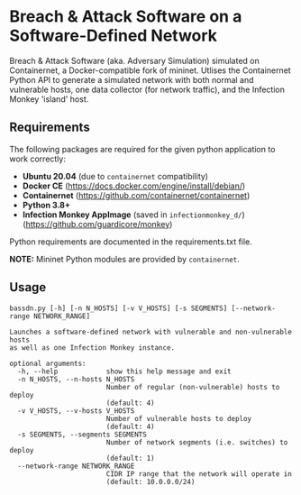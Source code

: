 # Breach &amp; Attack Software on a Software-Defined Network

Breach &amp; Attack Software (aka. Adversary Simulation) simulated on 
Containernet, a Docker-compatible fork of mininet. Utlises the Containernet
Python API to generate a simulated network with both normal and vulnerable
hosts, one data collector (for network traffic), and the Infection Monkey
'island' host.

## Requirements

The following packages are required for the given python application to work 
correctly:

 - **Ubuntu 20.04** (due to `containernet` compatibility)
 - **Docker CE** (https://docs.docker.com/engine/install/debian/)
 - **Containernet** (https://github.com/containernet/containernet)
 - **Python 3.8+**
 - **Infection Monkey AppImage** (saved in `infectionmonkey_d/`) (https://github.com/guardicore/monkey)

 Python requirements are documented in the requirements.txt file.
 
 **NOTE:** Mininet Python modules are provided by `containernet`.

## Usage
```plaintext
bassdn.py [-h] [-n N_HOSTS] [-v V_HOSTS] [-s SEGMENTS] [--network-range NETWORK_RANGE]

Launches a software-defined network with vulnerable and non-vulnerable hosts
as well as one Infection Monkey instance.

optional arguments:
  -h, --help            show this help message and exit
  -n N_HOSTS, --n-hosts N_HOSTS
                        Number of regular (non-vulnerable) hosts to deploy
                        (default: 4)
  -v V_HOSTS, --v-hosts V_HOSTS
                        Number of vulnerable hosts to deploy
                        (default: 4)
  -s SEGMENTS, --segments SEGMENTS
                        Number of network segments (i.e. switches) to deploy
                        (default: 1)
  --network-range NETWORK_RANGE
                        CIDR IP range that the network will operate in
                        (default: 10.0.0.0/24)
```
